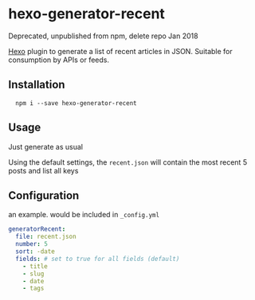 # hexo-generator-recent

Deprecated, unpublished from npm, delete repo Jan 2018

[Hexo](https://hexo.io/) plugin to generate a list of recent articles in JSON.
Suitable for consumption by APIs or feeds.

## Installation

```
  npm i --save hexo-generator-recent
```

## Usage

Just generate as usual

Using the default settings, the `recent.json` will contain the most recent 5
posts and list all keys

## Configuration

an example. would be included in `_config.yml`

```yaml
generatorRecent:
  file: recent.json
  number: 5
  sort: -date
  fields: # set to true for all fields (default)
    - title
    - slug
    - date
    - tags
```
